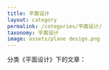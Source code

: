 ```yaml
---
title: 平面设计
layout: category
permalink: /categories/平面设计/
taxonomy: 平面设计
image: assets/plane design.png
---
```


分类《平面设计》下的文章：

